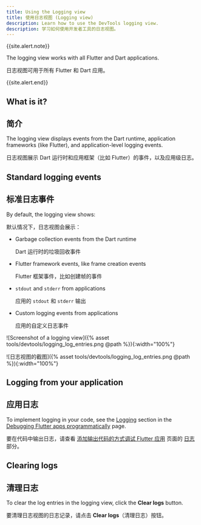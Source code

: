 ```yaml
---
title: Using the Logging view
title: 使用日志视图 (Logging view)
description: Learn how to use the DevTools logging view.
description: 学习如何使用开发者工具的日志视图。
---
```


{{site.alert.note}}

  The logging view works with all Flutter and Dart applications.

  日志视图可用于所有 Flutter 和 Dart 应用。
  
{{site.alert.end}}

## What is it?

## 简介

The logging view displays events from the Dart runtime,
application frameworks (like Flutter), and application-level
logging events.

日志视图展示 Dart 运行时和应用框架（比如 Flutter）的事件，以及应用级日志。

## Standard logging events

## 标准日志事件

By default, the logging view shows:

默认情况下，日志视图会展示：

* Garbage collection events from the Dart runtime

  Dart 运行时的垃圾回收事件

* Flutter framework events, like frame creation events

  Flutter 框架事件，比如创建帧的事件

* `stdout` and `stderr` from applications

  应用的 `stdout` 和 `stderr` 输出

* Custom logging events from applications

  应用的自定义日志事件

![Screenshot of a logging view]({% asset tools/devtools/logging_log_entries.png @path %}){:width="100%"}

![日志视图的截图]({% asset tools/devtools/logging_log_entries.png @path %}){:width="100%"}

## Logging from your application

## 应用日志

To implement logging in your code,
see the [Logging][] section in the
[Debugging Flutter apps programmatically][]
page.

要在代码中输出日志，请查看 [添加输出代码的方式调试 Flutter 应用][] 页面的 [日志][] 部分。

## Clearing logs

## 清理日志

To clear the log entries in the logging view,
click the **Clear logs** button.

要清理日志视图的日志记录，请点击 **Clear logs**（清理日志）按钮。

[Logging]: /docs/testing/code-debugging#logging
[日志]: /docs/testing/code-debugging#logging
[Debugging Flutter apps programmatically]: /docs/testing/code-debugging
[添加输出代码的方式调试 Flutter 应用]: /docs/testing/code-debugging
